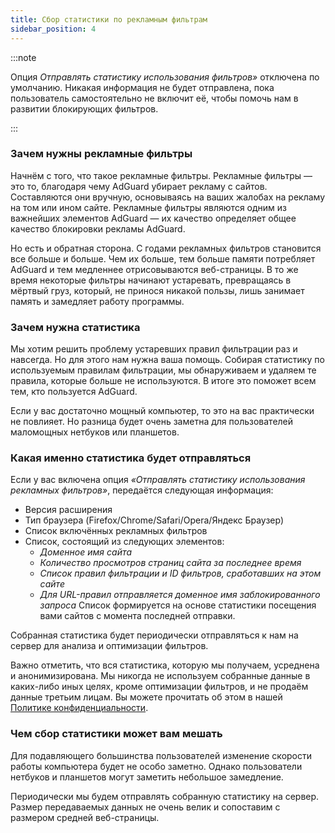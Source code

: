 ```yaml
---
title: Сбор статистики по рекламным фильтрам
sidebar_position: 4
---
```


:::note

Опция *‎Отправлять статистику использования фильтров»* отключена по умолчанию. Никакая информация не будет отправлена, пока пользователь самостоятельно не включит её, чтобы помочь нам в развитии блокирующих фильтров.

:::

### Зачем нужны рекламные фильтры

Начнём с того, что такое рекламные фильтры. Рекламные фильтры — это то, благодаря чему AdGuard убирает рекламу с сайтов. Составляются они вручную, основываясь на ваших жалобах на рекламу на том или ином сайте. Рекламные фильтры являются одним из важнейших элементов AdGuard — их качество определяет общее качество блокировки рекламы AdGuard.

Но есть и обратная сторона. С годами рекламных фильтров становится все больше и больше. Чем их больше, тем больше памяти потребляет AdGuard и тем медленнее отрисовываются веб-страницы. В то же время некоторые фильтры начинают устаревать, превращаясь в мёртвый груз, который, не принося никакой пользы, лишь занимает память и замедляет работу программы.

### Зачем нужна статистика

Мы хотим решить проблему устаревших правил фильтрации раз и навсегда. Но для этого нам нужна ваша помощь. Собирая статистику по используемым правилам фильтрации, мы обнаруживаем и удаляем те правила, которые больше не используются. В итоге это поможет всем тем, кто пользуется AdGuard.

Если у вас достаточно мощный компьютер, то это на вас практически не повлияет. Но разница будет очень заметна для пользователей маломощных нетбуков или планшетов.

### Какая именно статистика будет отправляться

Если у вас включена опция *«Отправлять статистику использования рекламных фильтров»*, передаётся следующая информация:

- Версия расширения
- Тип браузера (Firefox/Chrome/Safari/Opera/Яндекс Браузер)
- Список включённых рекламных фильтров
- Список, состоящий из следующих элементов:
    - *Доменное имя сайта*
    - *Количество просмотров страниц сайта за последнее время*
    - *Список правил фильтрации и ID фильтров, сработавших на этом сайте*
    - *Для URL-правил отправляется доменное имя заблокированного запроса* Список формируется на основе статистики посещения вами сайтов с момента последней отправки.

Собранная статистика будет периодически отправляться к нам на сервер для анализа и оптимизации фильтров.

Важно отметить, что вся статистика, которую мы получаем, усреднена и анонимизирована. Мы никогда не используем собранные данные в каких-либо иных целях, кроме оптимизации фильтров, и не продаём данные третьим лицам. Вы можете прочитать об этом в нашей [Политике конфиденциальности](https://adguard.com/privacy.html).

### Чем сбор статистики может вам мешать

Для подавляющего большинства пользователей изменение скорости работы компьютера будет не особо заметно. Однако пользователи нетбуков и планшетов могут заметить небольшое замедление.

Периодически мы будем отправлять собранную статистику на сервер. Размер передаваемых данных не очень велик и сопоставим с размером средней веб-страницы.
